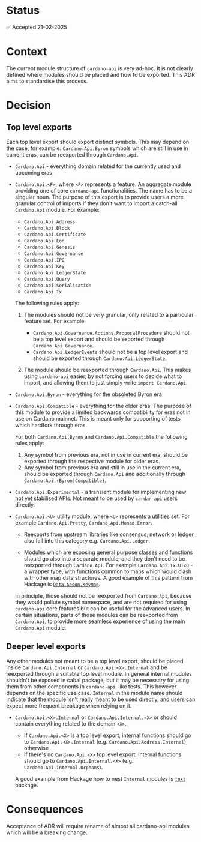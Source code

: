 # Status

✅ Accepted 21-02-2025

# Context

The current module structure of `cardano-api` is very ad-hoc.
It is not clearly defined where modules should be placed and how to be exported.
This ADR aims to standardise this process.

# Decision

## Top level exports

Each top level export should export distinct symbols.
This may depend on the case, for example: `Cardano.Api.Byron` symbols which are still in use in current eras, can be reexported through `Cardano.Api`.

* `Cardano.Api` - everything domain related for the currently used and upcoming eras

* `Cardano.Api.<F>`, where `<F>` represents a feature.
  An aggregate module providing one of core `cardano-api` functionalities.
  The name has to be a singular noun.
  The purpose of this export is to provide users a more granular control of imports if they don't want to import a catch-all `Cardano.Api` module.
  For example:

    * `Cardano.Api.Address`
    * `Cardano.Api.Block`
    * `Cardano.Api.Certificate`
    * `Cardano.Api.Eon`
    * `Cardano.Api.Genesis`
    * `Cardano.Api.Governance`
    * `Cardano.Api.IPC`
    * `Cardano.Api.Key`
    * `Cardano.Api.LedgerState`
    * `Cardano.Api.Query`
    * `Cardano.Api.Serialisation`
    * `Cardano.Api.Tx`

  The following rules apply:

  1. The modules should not be very granular, only related to a particular feature set.
     For example

     * `Cardano.Api.Governance.Actions.ProposalProcedure` should not be a top level export and should be exported through `Cardano.Api.Governance`.
     * `Cardano.Api.LedgerEvents` should not be a top level export and should be exported through `Cardano.Api.LedgerState`.

  1. The module should be reexported through `Cardano.Api`.
    This makes using `cardano-api` easier, by not forcing users to decide what to import, and allowing them to just simply write `import Cardano.Api`.

* `Cardano.Api.Byron` - everything for the obsoleted Byron era

* `Cardano.Api.Compatible` - everything for the older eras.
  The purpose of this module to provide a limited backwards compatibility for eras not in use on Cardano mainnet.
  This is meant only for supporting of tests which hardfork through eras.

  For both `Cardano.Api.Byron` and `Cardano.Api.Compatible` the following rules apply:

  1. Any symbol from previous era, not in use in current era, should be exported through the respective module for older eras.
  2. Any symbol from previous era and still in use in the current era, should be exported through `Cardano.Api` and additionally through `Cardano.Api.(Byron|Compatible)`.

* `Cardano.Api.Experimental` - a transient module for implementing new not yet stabilised APIs.
  Not meant to be used by `cardan-api` users directly.

* `Cardano.Api.<U>` utility module, where `<U>` represents a utilities set.
  For example `Cardano.Api.Pretty`, `Cardano.Api.Monad.Error`.

  * Reexports from upstream libraries like consensus, network or ledger, also fall into this category e.g. `Cardano.Api.Ledger`.

  * Modules which are exposing general purpose classes and functions should go also into a separate module, and they don't need to be reexported through `Cardano.Api`.
    For example `Cardano.Api.Tx.UTxO` - a wrapper type, with functions common to maps which would clash with other map data structures.
    A good example of this pattern from Hackage is [`Data.Aeson.KeyMap`](https://hackage.haskell.org/package/aeson-2.2.3.0/docs/Data-Aeson-KeyMap.html).

  In principle, those should not be reexported from `Cardano.Api`, because they would pollute symbol namespace, and are not required for using `cardano-api` core features but can be useful for the advanced users.
    In certain situations, parts of those modules can be reexported from `Cardano.Api`, to provide more seamless experience of using the main `Cardano.Api` module.

## Deeper level exports

Any other modules not meant to be a top level export, should be placed inside `Cardano.Api.Internal` or `Cardano.Api.<X>.Internal` and be reexported through a suitable top level module.
In general internal modules shouldn't be exposed in cabal package, but it may be necessary for using them from other components in `cardano-api`, like tests.
This however depends on the specific use case.
`Internal` in the module name should indicate that the module isn't really meant to be used directly, and users can expect more frequent breakage when relying on it.

* `Cardano.Api.<X>.Internal` or `Cardano.Api.Internal.<X>` or should contain everything related to the domain `<X>`.
  * If `Cardano.Api.<X>` is a top level export, internal functions should go to `Cardano.Api.<X>.Internal` (e.g. `Cardano.Api.Address.Internal`), otherwise
  * if there's no `Cardano.Api.<X>` top level export, internal functions should go to `Cardano.Api.Internal.<X>` (e.g. `Cardano.Api.Internal.Orphans`).

  A good example from Hackage how to nest `Internal` modules is [`text`](https://github.com/haskell/text/blob/master/src/Data/Text/Internal/Builder/RealFloat/Functions.hs) package.

# Consequences

Acceptance of ADR will require rename of almost all cardano-api modules which will be a breaking change.

